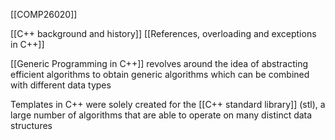 [[COMP26020]]

[[C++ background and history]]
[[References, overloading and exceptions in C++]]

[[Generic Programming in C++]] revolves around the idea of abstracting efficient algorithms to obtain generic algorithms which can be combined with different data types

Templates in C++ were solely created for the [[C++ standard library]] (stl), a large number of algorithms that are able to operate on many distinct data structures

